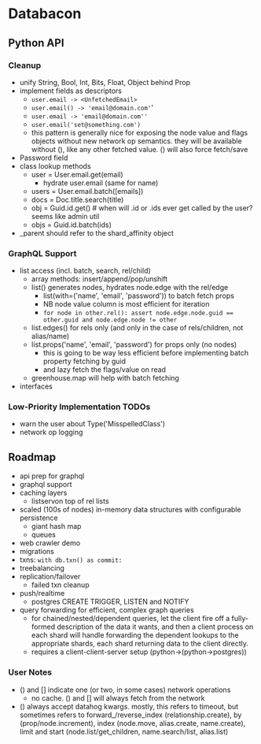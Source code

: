 # Databacon

## Python API

### Cleanup
- unify String, Bool, Int, Bits, Float, Object behind Prop
- implement fields as descriptors
  - `user.email -> <UnfetchedEmail>`
  - `user.email() -> 'email@domain.com'`'
  - `user.email -> 'email@domain.com''`
  - `user.email('set@something.com')`
  - this pattern is generally nice for exposing the node value and flags
    objects without new network op semantics. they will be available without
    (), like any other fetched value. () will also force fetch/save
- Password field
- class lookup methods
  - user = User.email.get(email)
    - hydrate user.email (same for name)
  - users = User.email.batch([emails])
  - docs = Doc.title.search(title)
  - obj = Guid.id.get() # when will .id or .ids ever get called by the user? seems like admin util
  - objs = Guid.id.batch(ids)
- _parent should refer to the shard_affinity object

### GraphQL Support
- list access (incl. batch, search, rel/child)
  - array methods: insert/append/pop/unshift
  - list() generates nodes, hydrates node.edge with the rel/edge
    - list(with=('name', 'email', 'password')) to batch fetch props
    - NB node value column is most efficient for iteration
    - `for node in other.rel():
        assert node.edge.node.guid == other.guid and node.edge.node != other`
  - list.edges() for rels only (and only in the case of rels/children, not alias/name)
  - list.props('name', 'email', 'password') for props only (no nodes)
    - this is going to be way less efficient before implementing batch property fetching by guid
    - and lazy fetch the flags/value on read
  - greenhouse.map will help with batch fetching
- interfaces

### Low-Priority Implementation TODOs
- warn the user about Type('MisspelledClass')
- network op logging

## Roadmap
- api prep for graphql
- graphql support
- caching layers
  - listservon top of rel lists
- scaled (100s of nodes) in-memory data structures with configurable persistence
  - giant hash map
  - queues
- web crawler demo
- migrations
- txns: `with db.txn() as commit:`
- treebalancing
- replication/failover
  - failed txn cleanup
- push/realtime
  - postgres CREATE TRIGGER, LISTEN and NOTIFY
- query forwarding for efficient, complex graph queries
    - for chained/nested/dependent queries, let the client fire off a fully-formed description of the data it wants, and then a client process on each shard will handle forwarding the dependent lookups to the appropriate shards, each shard returning data to the client directly.
    - requires a client-client-server setup (python->(python->postgres))


### User Notes
 - () and [] indicate one (or two, in some cases) network operations
   - no cache. () and [] will always fetch from the network
 - () always accept datahog kwargs. mostly, this refers to timeout,
   but sometimes refers to forward_/reverse_index (relationship.create),
   by (prop/node.increment), index (node.move, alias.create, name.create),
   limit and start (node.list/get_children, name.search/list, alias.list)
